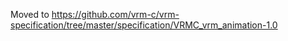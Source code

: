 Moved to https://github.com/vrm-c/vrm-specification/tree/master/specification/VRMC_vrm_animation-1.0

